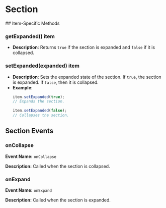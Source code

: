 # Section
<TableOfContents />
## Item-Specific Methods

### getExpanded() <Badge type="tip">item</Badge>

- **Description**: Returns `true` if the section is expanded and `false` if it is collapsed.

### setExpanded(expanded) <Badge type="tip">item</Badge>

- **Description**: Sets the expanded state of the section. If `true`, the section is expanded. If `false`, then it is
  collapsed.
- **Example**:
  ```javascript
  item.setExpanded(true);
  // Expands the section.

  item.setExpanded(false);
  // Collapses the section.
  ```


<!--@include: ./common/functions.md -->

<!--@include: ./common/event_objects.md -->

## Section Events

### onCollapse

**Event Name:** `onCollapse`

**Description:** Called when the section is collapsed.

### onExpand

**Event Name:** `onExpand`

**Description:** Called when the section is expanded.


<!--@include: ./common/events.md -->